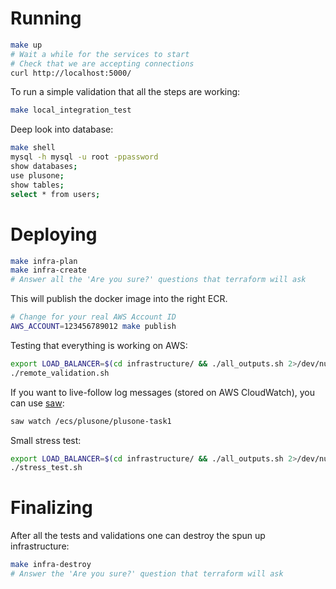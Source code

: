 # Running

```bash
make up
# Wait a while for the services to start
# Check that we are accepting connections
curl http://localhost:5000/
```

To run a simple validation that all the steps are working:

```bash
make local_integration_test
```

Deep look into database:

```bash
make shell
mysql -h mysql -u root -ppassword
show databases;
use plusone;
show tables;
select * from users;
```

# Deploying

```bash
make infra-plan
make infra-create
# Answer all the 'Are you sure?' questions that terraform will ask
```

This will publish the docker image into the right ECR.

```bash
# Change for your real AWS Account ID
AWS_ACCOUNT=123456789012 make publish
```

Testing that everything is working on AWS:

```bash
export LOAD_BALANCER=$(cd infrastructure/ && ./all_outputs.sh 2>/dev/null | grep alb_dns_name | awk -F' = ' '{ print $2}')
./remote_validation.sh
```

If you want to live-follow log messages (stored on AWS CloudWatch), you can use [saw](https://github.com/TylerBrock/saw):

```bash
saw watch /ecs/plusone/plusone-task1
```

Small stress test:

```bash
export LOAD_BALANCER=$(cd infrastructure/ && ./all_outputs.sh 2>/dev/null | grep alb_dns_name | awk -F' = ' '{ print $2}')
./stress_test.sh
```

# Finalizing

After all the tests and validations one can destroy the spun up infrastructure:

```bash
make infra-destroy
# Answer the 'Are you sure?' question that terraform will ask
```
